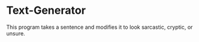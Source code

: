 # Text-Generator
This program takes a sentence and modifies it to look sarcastic, cryptic, or unsure. 
